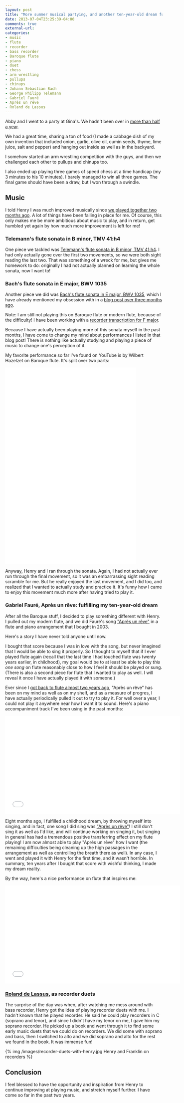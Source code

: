 ```yaml
---
layout: post
title: "More summer musical partying, and another ten-year-old dream fulfilled!"
date: 2013-07-04T23:25:39-04:00
comments: true
external-url: 
categories:
- music
- flute
- recorder
- bass recorder
- Baroque flute
- piano
- duet
- chess
- arm wrestling
- pullups
- chinups
- Johann Sebastian Bach
- George Philipp Telemann
- Gabriel Fauré
- Après un rêve
- Roland de Lassus
---
```

Abby and I went to a party at Gina's. We hadn't been over in [more than half a year](/blog/2012/12/22/playing-tango-on-melodica-and-singing-christmas-carols/).

We had a great time, sharing a ton of food (I made a cabbage dish of my own invention that included onion, garlic, olive oil, cumin seeds, thyme, lime juice, salt and pepper) and hanging out inside as well as in the backyard.

I somehow started an arm wrestling competition with the guys, and then we challenged each other to pullups and chinups too.

I also ended up playing three games of speed chess at a time handicap (my 3 minutes to his 10 minutes). I barely managed to win all three games. The final game should have been a draw, but I won through a swindle.

## Music

I told Henry I was much improved musically since [we played together two months ago](/blog/2013/05/03/playing-violin-music-on-flute/). A lot of things have been falling in place for me. Of course, this only makes me be more ambitious about music to play, and in return, get humbled yet again by how much more improvement is left for me!

### Telemann's flute sonata in B minor, TMV 41:h4

One piece we tackled was [Telemann's flute sonata in B minor, TMV 41:h4](http://imslp.org/wiki/Flute_Sonata,_TWV_41:h4_%28Telemann,_Georg_Philipp%29). I had only actually gone over the first two movements, so we were both sight reading the last two. That was something of a wreck for me, but gives me homework to do: originally I had not actually planned on learning the whole sonata, now I want to!

### Bach's flute sonata in E major, BWV 1035

Another piece we did was [Bach's flute sonata in E major, BWV 1035](http://en.wikipedia.org/wiki/Sonata_in_E_major_for_flute_or_recorder_and_basso_continuo), which I have already mentioned my obsession with in a [blog post over three months ago](/blog/2013/03/21/my-second-year-of-celebrating-johann-sebastian-bachs-birthday/).

Note: I am still not playing this on Baroque flute or modern flute, because of the difficulty! I have been working with a [recorder transcription for F major](http://www.universaledition.com/Sonata-F-major-BWV-1035-for-treble-recorder-basso-continuo-Johann-Sebastian-Bach/composers-and-works/composer/32/work/4801).

Because I have actually been playing more of this sonata myself in the past months, I have come to change my mind about performances I listed in that blog post! There is nothing like actually studying and playing a piece of music to change one's perception of it.

My favorite performance so far I've found on YouTube is by Wilbert Hazelzet on Baroque flute. It's split over two parts:

<iframe width="420" height="315" src="//www.youtube.com/embed/ZGtjxNeBTAs" frameborder="0" allowfullscreen></iframe>

<iframe width="420" height="315" src="//www.youtube.com/embed/Oetbg7eRa60" frameborder="0" allowfullscreen></iframe>

Anyway, Henry and I ran through the sonata. Again, I had not actually ever run through the final movement, so it was an embarrassing sight reading scramble for me. But he really enjoyed the last movement, and I did too, and realized that I wanted to actually study and practice it. It's funny how I came to enjoy this movement much more after having tried to play it.

### Gabriel Fauré, Après un rêve: fulfilling my ten-year-old dream

After all the Baroque stuff, I decided to play something different with Henry. I pulled out my modern flute, and we did Fauré's song ["Après un rêve"](http://en.wikipedia.org/wiki/Trois_m%C3%A9lodies,_Op.7_%28Faur%C3%A9%29) in a flute and piano arrangement that I bought in 2003.

Here's a story I have never told anyone until now.

I bought that score because I was in love with the song, but never imagined that I would be able to sing it properly. So I thought to myself that if I ever played flute again (recall that the last time I had touched flute was twenty years earlier, in childhood), my goal would be to at least be able to play *this one song* on flute reasonably close to how I feel it should be played or sung. (There is also a second piece for flute that I wanted to play as well. I will reveal it once I have actually played it with someone.)

Ever since I [got back to flute almost two years ago](/blog/2011/11/09/taking-up-flute-again-after-decades/), "Après un rêve" has been on my mind as well as on my shelf, and as a measure of progres, I have actually periodically pulled it out to try to play it. For well over a year, I could not play it anywhere near how I want it to sound. Here's a piano accompaniment track I've been using in the past months:

<iframe width="560" height="315" src="//www.youtube.com/embed/EAAe0GDO928" frameborder="0" allowfullscreen></iframe>

Eight months ago, I fulfilled a childhood dream, by throwing myself into singing, and in fact, one song I did sing was ["Après un rêve"](/blog/2012/11/17/a-childhood-dream-come-true-i-am-now-finally-singing-for-real/)! I still don't sing it as well as I'd like, and will continue working on singing it, but singing in general has had a tremendous positive transferring effect on my flute playing! I am now almost able to play "Après un rêve" how I want (the remaining difficulties being cleaning up the high passages in the arrangement as well as controlling the breath there as well). In any case, I went and played it with Henry for the first time, and it wasn't horrible. In summary, ten years after I bought that score with wishful thinking, I made my dream reality.

By the way, here's a nice performance on flute that inspires me:

<iframe width="560" height="315" src="//www.youtube.com/embed/95f57lYWgks" frameborder="0" allowfullscreen></iframe>

### [Roland de Lassus](http://en.wikipedia.org/wiki/Orlande_de_Lassus), as recorder duets

The surprise of the day was when, after watching me mess around with bass recorder, Henry got the idea of playing recorder duets with me. I hadn't known that he played recorder. He said he could play recorders in C (soprano and tenor), and since I didn't have my tenor on me, I gave him my soprano recorder. He picked up a book and went through it to find some early music duets that we could do on recorders. We did some with soprano and bass, then I switched to alto and we did soprano and alto for the rest we found in the book. It was immense fun!

{% img /images/recorder-duets-with-henry.jpg Henry and Franklin on recorders %}

## Conclusion

I feel blessed to have the opportunity and inspiration from Henry to continue improving at playing music, and stretch myself further. I have come so far in the past two years.
